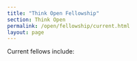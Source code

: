 ```yaml
---
title: "Think Open Fellowship"
section: Think Open
permalink: /open/fellowship/current.html
layout: page
---
```


Current fellows include: 